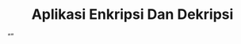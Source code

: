 <h1 style="text-align:center">Aplikasi Enkripsi Dan Dekripsi</h1>

<q></q>

<img href="/AppEnkrip&Dekrip/images/1.png" />
<img href="/AppEnkrip&Dekrip/images/2.png" />
<img href="/AppEnkrip&Dekrip/images/3.png" />
